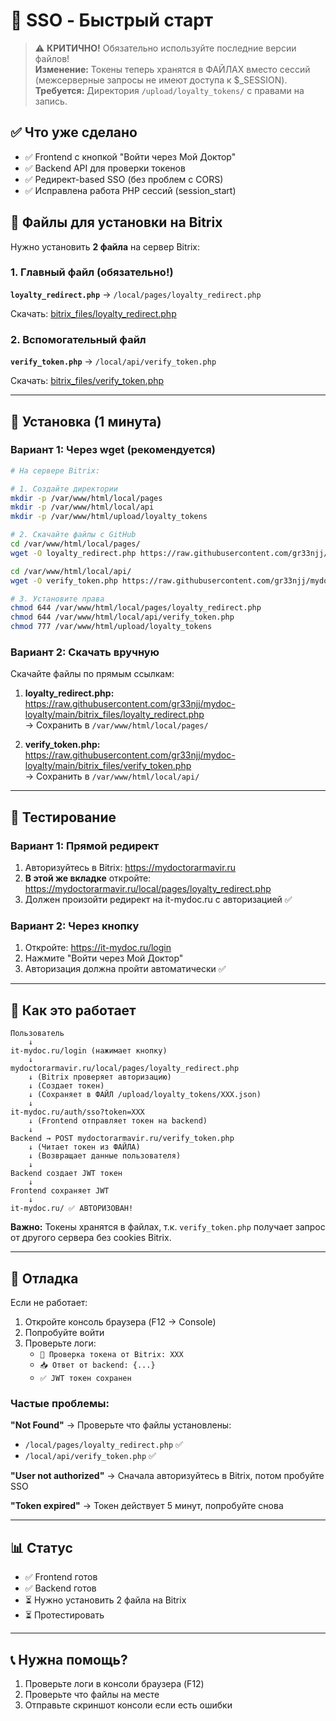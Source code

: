 # 🚀 SSO - Быстрый старт

> ⚠️ **КРИТИЧНО!** Обязательно используйте последние версии файлов!  
> **Изменение:** Токены теперь хранятся в ФАЙЛАХ вместо сессий (межсерверные запросы не имеют доступа к $_SESSION).  
> **Требуется:** Директория `/upload/loyalty_tokens/` с правами на запись.

## ✅ Что уже сделано

- ✅ Frontend с кнопкой "Войти через Мой Доктор"
- ✅ Backend API для проверки токенов
- ✅ Редирект-based SSO (без проблем с CORS)
- ✅ Исправлена работа PHP сессий (session_start)

## 📁 Файлы для установки на Bitrix

Нужно установить **2 файла** на сервер Bitrix:

### 1. Главный файл (обязательно!)

**`loyalty_redirect.php`** → `/local/pages/loyalty_redirect.php`

Скачать: [bitrix_files/loyalty_redirect.php](bitrix_files/loyalty_redirect.php)

### 2. Вспомогательный файл

**`verify_token.php`** → `/local/api/verify_token.php`

Скачать: [bitrix_files/verify_token.php](bitrix_files/verify_token.php)

---

## 🔧 Установка (1 минута)

### Вариант 1: Через wget (рекомендуется)

```bash
# На сервере Bitrix:

# 1. Создайте директории
mkdir -p /var/www/html/local/pages
mkdir -p /var/www/html/local/api
mkdir -p /var/www/html/upload/loyalty_tokens

# 2. Скачайте файлы с GitHub
cd /var/www/html/local/pages/
wget -O loyalty_redirect.php https://raw.githubusercontent.com/gr33njj/mydoc-loyalty/main/bitrix_files/loyalty_redirect.php

cd /var/www/html/local/api/
wget -O verify_token.php https://raw.githubusercontent.com/gr33njj/mydoc-loyalty/main/bitrix_files/verify_token.php

# 3. Установите права
chmod 644 /var/www/html/local/pages/loyalty_redirect.php
chmod 644 /var/www/html/local/api/verify_token.php
chmod 777 /var/www/html/upload/loyalty_tokens
```

### Вариант 2: Скачать вручную

Скачайте файлы по прямым ссылкам:

1. **loyalty_redirect.php:**  
   https://raw.githubusercontent.com/gr33njj/mydoc-loyalty/main/bitrix_files/loyalty_redirect.php  
   → Сохранить в `/var/www/html/local/pages/`

2. **verify_token.php:**  
   https://raw.githubusercontent.com/gr33njj/mydoc-loyalty/main/bitrix_files/verify_token.php  
   → Сохранить в `/var/www/html/local/api/`

---

## 🧪 Тестирование

### Вариант 1: Прямой редирект

1. Авторизуйтесь в Bitrix: https://mydoctorarmavir.ru
2. **В этой же вкладке** откройте:  
   https://mydoctorarmavir.ru/local/pages/loyalty_redirect.php
3. Должен произойти редирект на it-mydoc.ru с авторизацией ✅

### Вариант 2: Через кнопку

1. Откройте: https://it-mydoc.ru/login
2. Нажмите "Войти через Мой Доктор"
3. Авторизация должна пройти автоматически ✅

---

## 🎯 Как это работает

```
Пользователь
    ↓
it-mydoc.ru/login (нажимает кнопку)
    ↓
mydoctorarmavir.ru/local/pages/loyalty_redirect.php
    ↓ (Bitrix проверяет авторизацию)
    ↓ (Создает токен)
    ↓ (Сохраняет в ФАЙЛ /upload/loyalty_tokens/XXX.json)
    ↓
it-mydoc.ru/auth/sso?token=XXX
    ↓ (Frontend отправляет токен на backend)
    ↓
Backend → POST mydoctorarmavir.ru/verify_token.php
    ↓ (Читает токен из ФАЙЛА)
    ↓ (Возвращает данные пользователя)
    ↓
Backend создает JWT токен
    ↓
Frontend сохраняет JWT
    ↓
it-mydoc.ru/ ✅ АВТОРИЗОВАН!
```

**Важно:** Токены хранятся в файлах, т.к. `verify_token.php` получает запрос от другого сервера без cookies Bitrix.

---

## 🐛 Отладка

Если не работает:

1. Откройте консоль браузера (F12 → Console)
2. Попробуйте войти
3. Проверьте логи:
   - `🔄 Проверка токена от Bitrix: XXX`
   - `📥 Ответ от backend: {...}`
   - `✅ JWT токен сохранен`

### Частые проблемы:

**"Not Found"** → Проверьте что файлы установлены:
- `/local/pages/loyalty_redirect.php` ✅
- `/local/api/verify_token.php` ✅

**"User not authorized"** → Сначала авторизуйтесь в Bitrix, потом пробуйте SSO

**"Token expired"** → Токен действует 5 минут, попробуйте снова

---

## 📊 Статус

- ✅ Frontend готов
- ✅ Backend готов  
- ⏳ Нужно установить 2 файла на Bitrix
- ⏳ Протестировать

---

## 📞 Нужна помощь?

1. Проверьте логи в консоли браузера (F12)
2. Проверьте что файлы на месте
3. Отправьте скриншот консоли если есть ошибки

